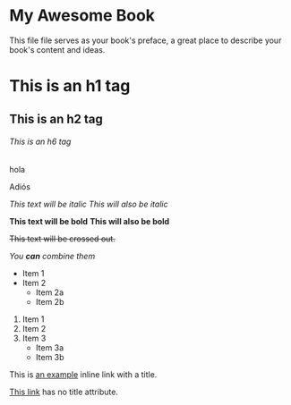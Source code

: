 # My Awesome Book

This file file serves as your book's preface, a great place to describe your book's content and ideas.
# This is an h1 tag
## This is an h2 tag
###### This is an h6 tag

hola

Adiós 

*This text will be italic*
_This will also be italic_

**This text will be bold**
__This will also be bold__

~~This text will be crossed out.~~

_You **can** combine them_
* Item 1
* Item 2
  * Item 2a
  * Item 2b
  
  
1. Item 1
2. Item 2
3. Item 3
   * Item 3a
   * Item 3b

This is [an example](http://example.com/ "Title") inline link with a title.

[This link](http://example.net/) has no title attribute.

